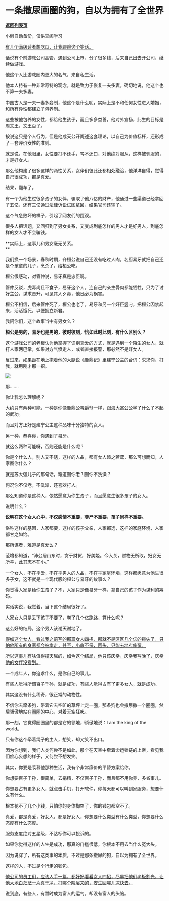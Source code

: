 # 一条撒尿画圈的狗，自以为拥有了全世界

[**返回列表页**](/gzh/记忆承载3)

小懒自动备份，仅供查阅学习

[有几个满级读者想吃瓜，让我聊聊这个笑话。  
](http://mp.weixin.qq.com/s?__biz=MzkwMzQ1MzczOQ==&mid=2247484119&idx=1&sn=17f89a2fc6448ba6cba62fabe2a8f2b5&chksm=c0974f93f7e0c6858fd585f5221af713e3b0d8cd7c59c08a6f3bd85c3ce312f9247478461a34&scene=21#wechat_redirect)

话说有个前游戏公司高管，遇到公司上市，分了很多钱，后来自己出去开公司，继续做游戏。  

他这个人比游戏圈内更大的名气，来自私生活。

他本人持有一种非常奇特的观念，就是致力于恢复一夫多妻，确切地说，他这个也不算一夫多妻。

中国古人是一夫一妻多妾制，他这个是什么呢，实际上是不和任何女性进入婚姻，和所有异性都建立了包养制。

这些被他包养的女性，都给他生孩子，而且多多益善，他对外宣扬，此生的目标是周文王，文王百子。  

按说这只是个人行为，但是他成天公开阐述这套理论，以自己为价值标杆，还形成了一套评价女性的准则。  

就是说，在他眼里，女性要打不还手，骂不还口，对他绝对服从，这样被驯服的，才是好女人。

那么他构建了很多这样的两性关系，女伴们彼此还都相处融洽，他洋洋自得，觉得自己很成功，都是真爱。  

结果，翻车了。  

有一个为他生过很多孩子的女伴，骗取了他八亿的财产，他通过一些渠道已经拿回了五亿，还有三亿通过法律诉讼试图拿回，结果官司还输了。  

这个气急败坏的样子，引起了网友们的围观。  

很多人把话题，又回归到了男女关系，又变成到底怎样的男人才是好男人，到底怎样的女人才不会骗钱。  

 **实际上，这事儿和男女毫无关系。  
**

我们换一个场景，春秋时期，齐桓公说自己还没有吃过人肉，名厨易牙就把自己还是个孩童的儿子，烹杀了，给桓公吃。

桓公很感动，对管仲说，易牙真是忠臣啊。

管仲反驳，虎毒尚且不食子，易牙这个人，连自己的亲生骨肉都能牺牲，只为了讨好主公，谋求晋升，可见其人歹毒，他日必为祸害。

桓公不相信，后来管仲死了，桓公也老了，易牙和另一个奸臣竖刁，把桓公囚禁起来，活活饿死，以便拥立新君。

我问你们，这个故事当中有男女么？

 **桓公是男的，易牙也是男的，彼时彼刻，恰如此时此刻，有什么区别么？**

这个游戏公司的老板认为他掌握了识别真爱的方式，就是遇到一个陌生的女人，就打人家两巴掌，如果对方气愤走人，或者直接报警，那必然不是好女人。

反过来，如果跪在地上抱着他的大腿说《鹿鼎记》里建宁公主的台词：求求你，打我，就用刚才那一招。

![](https://mmbiz.qpic.cn/mmbiz_png/aYCQDPqZ8kwtVUibWwXLKqjxmVaTsjrgQOR78PQxDJUr73eicaT8LiaJthKZJzfibxibw3ic6DIiaBOTxmx9v0fwXVm2A/640?wx_fmt=png&from;=appmsg)

那.......  

你让我怎么理解呢？  

大约只有两种可能，一种是你像鹿鼎公韦爵爷一样，跟海大富公公学了什么了不起的武功。  

而且对方正好是建宁公主这种品味十分独特的女人。

另一种，恭喜你，你遇到了易牙。  

就这么两种可能呀，否则还能是什么呢？  

你是个什么人，别人又不瞎，这样的人品，都有女人趋之若鹜，那么可想而知，人家图你什么？  

就是苏大强儿子的那句话，难道图你老？图你不洗澡？  

何况你不仅老，不洗澡，还喜欢打人。  

那么知道你是这种人，依然愿意为你生孩子，而且愿意生很多孩子的女人。  

说明什么？  

 **说明在这个女人心中，不仅感情不重要，尊严不重要，孩子同样不重要。**

俗称这样的基因，人家都要，这样的孩子父亲，人家都选，这样的家庭环境，人家都甘之如饴。  

那所谋者，难道是真爱么？

范增都知道，“沛公居山东时，贪于财货，好美姬。今入关，财物无所取，妇女无所幸，此其志不在小。”

一个女人，不在乎爱，不在乎男人的人品，不在乎家庭环境，这样都愿意为他生很多子女，这不就是一个现代版的桓公与易牙的故事么？

你觉得人家是给你生孩子？不，人家只是像易牙一样，拿自己的孩子作为谋利的筹码。

实话实说，我觉着，当下这个结局很好了。  

人家女人只是丢下孩子不要了，卷了几个亿跑路，算什么呢？

这么好的结局，这个男人该谢天谢地了。  

[假如这个女人，看过我之前写的那篇女人四招，那就不是区区几个亿的损失了，只怕他所有的身家都会被拿走，甚至，小命不保，回头，只能去地府伸冤。](http://mp.weixin.qq.com/s?__biz=Mzg4MTg2MzU3Mg==&mid=2247484361&idx=1&sn=aae47e8a572786857eeaafa29ceb2116&chksm=cf5e3d32f829b42446a1a4c644212c44b9140356f406fd4cadc00ce96a9269328e28ca0d4464&scene=21#wechat_redirect)

[所以这事儿有啥值得撞天屈的，如今这个结局，他只该庆幸，庆幸我写晚了，庆幸他的女伴没看到。](http://mp.weixin.qq.com/s?__biz=Mzg4MTg2MzU3Mg==&mid=2247484361&idx=1&sn=aae47e8a572786857eeaafa29ceb2116&chksm=cf5e3d32f829b42446a1a4c644212c44b9140356f406fd4cadc00ce96a9269328e28ca0d4464&scene=21#wechat_redirect)

一个成年人，你追求什么，是你自己的事儿。  

有些人觉得所谓百子千孙，就是成功，有些人觉得占有了更多女人，就是成功。  

其实这没有什么稀奇，很正常的动物性。  

不信你去牵条狗，带着它去空旷的草坪上走一圈，那条狗也会撒尿撒一个圈圈，然后骄傲地站在圈圈的中心，对着天空狂吠。

那一刻，它觉得圈圈里的都是它的领地，骄傲地说：I am the king of the world。

只有你这个牵着绳子的主人，想笑，却又笑不出口。  

因为你想到，我们人类何尝不是如此，那个在天空中牵着命运锁链的上帝，看见我们痴心妄想的样子，又何尝不想发笑。  

其实，你要是羡慕他那种生活，我有个非常廉价的平替方案给你。

你想要百子千孙，很简单，去捐精，不仅百子千孙，而且都不用你养，多省事儿。

你想要占有更多女人，就点击手机，打开软件，你每天都可以叫到家服务，想要什么有什么。

根本花不了几个小钱，只怕你的身体掏空了，你的钱包都空不了。

真爱，都是真爱，好女人，都是好女人，你想要什么类型有什么类型，你想要什么态度有什么态度。  

服务态度绝对五星级，不达标你可以投诉的。  

如果你觉得这样的人生是成功，那真的门槛很低，你根本不用去当什么冤大头。  

因为说穿了，所有这类事的本质，不过是那条撒尿的狗，自以为拥有了全世界。

这样的人，不过是个行走的钱包。

[他公司的员工们，应该人手一篇，都好好看看女人四招，尽早把他们老板割光，让他大地白茫茫一片真干净，打哪个阶层来的，安生回哪儿凉快去。](http://mp.weixin.qq.com/s?__biz=Mzg4MTg2MzU3Mg==&mid=2247484361&idx=1&sn=aae47e8a572786857eeaafa29ceb2116&chksm=cf5e3d32f829b42446a1a4c644212c44b9140356f406fd4cadc00ce96a9269328e28ca0d4464&scene=21#wechat_redirect)  

说到底，有些人，有暂时成为富人的运气，却没有富人的头脑。

